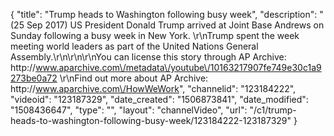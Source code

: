 {
    "title": "Trump heads to Washington following busy week",
    "description": "(25 Sep 2017) US President Donald Trump arrived at Joint Base Andrews on Sunday following a busy week in New York. \r\nTrump spent the week meeting world leaders as part of the United Nations General Assembly.\r\n\r\n\r\nYou can license this story through AP Archive: http:\/\/www.aparchive.com\/metadata\/youtube\/10163217907fe749e30c1a9273be0a72 \r\nFind out more about AP Archive: http:\/\/www.aparchive.com\/HowWeWork",
    "channelid": "123184222",
    "videoid": "123187329",
    "date_created": "1506873841",
    "date_modified": "1508436647",
    "type": "",
    "layout": "channelVideo",
    "url": "\/c1\/trump-heads-to-washington-following-busy-week\/123184222-123187329"
}